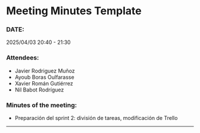 # Meeting Minutes Template
### DATE: 
2025/04/03 20:40 - 21:30
### Attendees: 
* Javier Rodriguez Muñoz
* Ayoub Boras Oulfarasse
* Xavier Román Gutiérrez
* Nil Babot Rodríguez

### Minutes of the meeting: 
* Preparación del sprint 2: división de tareas, modificación de Trello

---